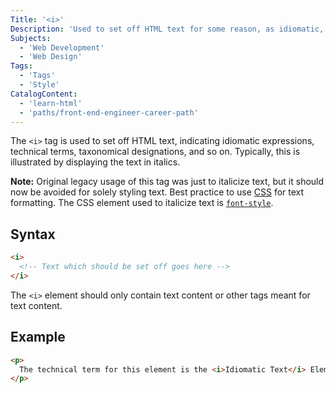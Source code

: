 ```yaml
---
Title: '<i>'
Description: 'Used to set off HTML text for some reason, as idiomatic, technical, taxonomical and so on. Typically rendered as italic.'
Subjects:
  - 'Web Development'
  - 'Web Design'
Tags:
  - 'Tags'
  - 'Style'
CatalogContent:
  - 'learn-html'
  - 'paths/front-end-engineer-career-path'
---
```


The `<i>` tag is used to set off HTML text, indicating idiomatic expressions, technical terms, taxonomical designations, and so on. Typically, this is illustrated by displaying the text in italics.

**Note:** Original legacy usage of this tag was just to italicize text, but it should now be avoided for solely styling text. Best practice to use [CSS](https://www.codecademy.com/resources/docs/css) for text formatting. The CSS element used to italicize text is [`font-style`](https://www.codecademy.com/resources/docs/css/typography/font-style).

## Syntax

```html
<i>
  <!-- Text which should be set off goes here -->
</i>
```

The `<i>` element should only contain text content or other tags meant for text content.

## Example

```html
<p>
  The technical term for this element is the <i>Idiomatic Text</i> Element
</p>
```

